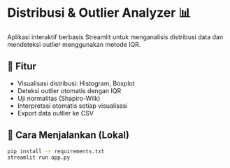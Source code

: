 # Distribusi & Outlier Analyzer 📊

Aplikasi interaktif berbasis Streamlit untuk menganalisis distribusi data dan mendeteksi outlier menggunakan metode IQR.

## 🔧 Fitur
- Visualisasi distribusi: Histogram, Boxplot
- Deteksi outlier otomatis dengan IQR
- Uji normalitas (Shapiro-Wilk)
- Interpretasi otomatis setiap visualisasi
- Export data outlier ke CSV

## 🚀 Cara Menjalankan (Lokal)
```bash
pip install -r requirements.txt
streamlit run app.py
